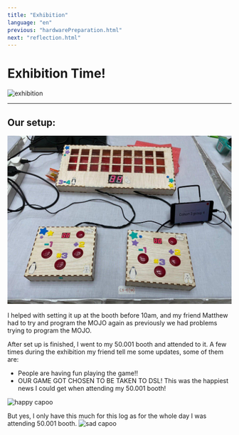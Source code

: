 ```yaml
---
title: "Exhibition"
language: "en"
previous: "hardwarePreparation.html"
next: "reflection.html"
---
```

# Exhibition Time!

![exhibition](https://media2.giphy.com/media/l0HlABoHi6CUM1j56/giphy.gif)

---
## Our setup:
![setup](wholeSetup.jpg)

I helped with setting it up at the booth before 10am, and my friend Matthew had to try and program the MOJO again as previously we had problems trying to program the MOJO.

After set up is finished, I went to my 50.001 booth and attended to it. A few times during the exhibition my friend tell me some updates, some of them are:

- People are having fun playing the game!!
- OUR GAME GOT CHOSEN TO BE TAKEN TO DSL! This was the happiest news I could get when attending my 50.001 booth!

![happy capoo](https://media1.tenor.com/images/9ef968d2a89aa3f468b8220d34a68522/tenor.gif?itemid=12962917)

But yes, I only have this much for this log as for the whole day I was attending 50.001 booth.
![sad capoo](https://media1.giphy.com/media/uWzRXTQRoQzxDO9W0p/source.gif)